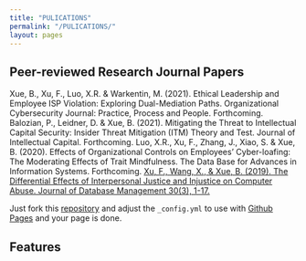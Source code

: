 ```yaml
---
title: "PULICATIONS"
permalink: "/PULICATIONS/"
layout: pages
---
```


## Peer-reviewed Research Journal Papers
Xue, B., Xu, F., Luo, X.R. & Warkentin, M. (2021). Ethical Leadership and Employee ISP Violation: Exploring Dual-Mediation Paths. Organizational Cybersecurity Journal: Practice, Process and People. Forthcoming.
Balozian, P., Leidner, D. & Xue, B. (2021). Mitigating the Threat to Intellectual Capital Security: Insider Threat Mitigation (ITM) Theory and Test. Journal of Intellectual Capital. Forthcoming.
Luo, X.R., Xu, F., Zhang, J., Xiao, S. & Xue, B. (2020). Effects of Organizational Controls on Employees’ Cyber-loafing: The Moderating Effects of Trait Mindfulness. The Data Base for Advances in Information Systems. Forthcoming.
[Xu, F., Wang, X., & Xue, B. (2019). The Differential Effects of Interpersonal Justice and Injustice on Computer Abuse. Journal of Database Management 30(3), 1-17.](https://www.igi-global.com/gateway/article/full-text-pdf/234275&riu=true)

Just fork this [repository](https://github.com/niklasbuschmann/contrast) and adjust the `_config.yml` to use with [Github Pages](https://pages.github.com/) and your page is done.

## Features
